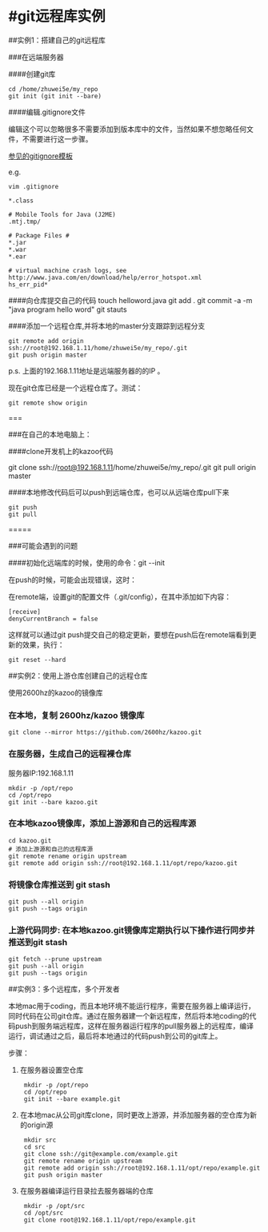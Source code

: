 #git远程库实例
====

##实例1：搭建自己的git远程库

###在远端服务器

####创建git库

	cd /home/zhuwei5e/my_repo
	git init (git init --bare)

####编辑.gitignore文件

编辑这个可以忽略很多不需要添加到版本库中的文件，当然如果不想忽略任何文件，不需要进行这一步骤。

[参见的gitignore模板](https://github.com/github/gitignore)

e.g.

	vim .gitignore
	
	*.class
	
	# Mobile Tools for Java (J2ME)
	.mtj.tmp/
	
	# Package Files #
	*.jar
	*.war
	*.ear
	
	# virtual machine crash logs, see http://www.java.com/en/download/help/error_hotspot.xml
	hs_err_pid*


####向仓库提交自己的代码
	touch helloword.java
	git add .
	git commit -a -m "java program hello word"
	git stauts

####添加一个远程仓库,并将本地的master分支跟踪到远程分支

	git remote add origin ssh://root@192.168.1.11/home/zhuwei5e/my_repo/.git
	git push origin master

p.s. 上面的192.168.1.11地址是远端服务器的的IP 。

现在git仓库已经是一个远程仓库了。测试：

	git remote show origin
	
===
	
###在自己的本地电脑上：

####clone开发机上的kazoo代码

git clone ssh://root@192.168.1.11/home/zhuwei5e/my_repo/.git
git pull origin master

####本地修改代码后可以push到远端仓库，也可以从远端仓库pull下来

	git push
	git pull

=====

###可能会遇到的问题

####初始化远端库的时候，使用的命令：git --init

在push的时候，可能会出现错误，这时：

在remote端，设置git的配置文件（.git/config），在其中添加如下内容： 
	
	[receive]
	denyCurrentBranch = false

这样就可以通过git push提交自己的稳定更新，要想在push后在remote端看到更新的效果，执行：
	
	git reset --hard


##实例2：使用上游仓库创建自己的远程仓库

使用2600hz的kazoo的镜像库
### 在本地，复制 2600hz/kazoo 镜像库
	git clone --mirror https://github.com/2600hz/kazoo.git
	
### 在服务器，生成自己的远程裸仓库
服务器IP:192.168.1.11

	mkdir -p /opt/repo
	cd /opt/repo
	git init --bare	kazoo.git
 
### 在本地kazoo镜像库，添加上游源和自己的远程库源
	cd kazoo.git
	# 添加上游源和自己的远程库源
	git remote rename origin upstream
	git remote add origin ssh://root@192.168.1.11/opt/repo/kazoo.git
 
### 将镜像仓库推送到 git stash
	git push --all origin
	git push --tags origin
 
### 上游代码同步: 在本地kazoo.git镜像库定期执行以下操作进行同步并推送到git stash
	git fetch --prune upstream
	git push --all origin
	git push --tags origin
	
##实例3：多个远程库，多个开发者

本地mac用于coding，而且本地环境不能运行程序，需要在服务器上编译运行，同时代码在公司git仓库。通过在服务器建一个新远程库，然后将本地coding的代码push到服务端远程库，这样在服务器运行程序的pull服务器上的远程库，编译运行，调试通过之后，最后将本地通过的代码push到公司的git库上。

步骤：

1. 在服务器设置空仓库

		mkdir -p /opt/repo
		cd /opt/repo
		git init --bare example.git
 
2. 在本地mac从公司git库clone，同时更改上游源，并添加服务器的空仓库为新的origin源

		mkdir src
		cd src
		git clone ssh://git@example.com/example.git
		git remote rename origin upstream
		git remote add origin ssh://root@192.168.1.11/opt/repo/example.git
		git push origin master
	
3. 在服务器编译运行目录拉去服务器端的仓库

		mkdir -p /opt/src
		cd /opt/src
		git clone root@192.168.1.11/opt/repo/example.git
		


	




	

